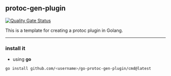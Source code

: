 ## protoc-gen-plugin

[![Quality Gate Status](https://sonarcloud.io/api/project_badges/measure?project=viqueen_protoc-gen-plugin&metric=alert_status)](https://sonarcloud.io/summary/new_code?id=viqueen_protoc-gen-plugin)

This is a template for creating a protoc plugin in Golang.

---

### install it

- using **go**

```bash
go install github.com/<username>/go-protoc-gen-plugin/cmd@latest
```
